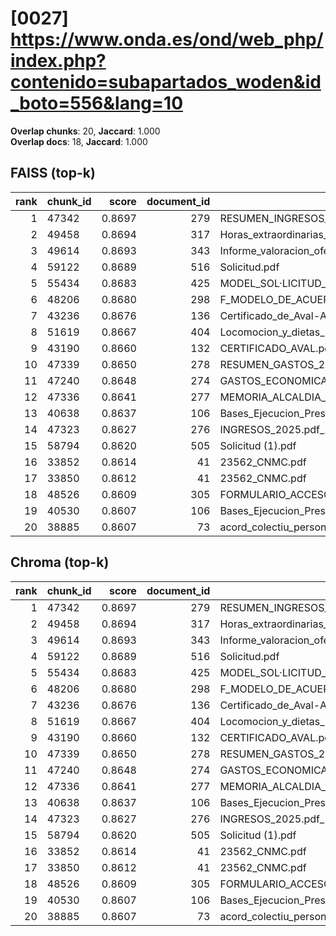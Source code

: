 # [0027] https://www.onda.es/ond/web_php/index.php?contenido=subapartados_woden&id_boto=556&lang=10

**Overlap chunks**: 20, **Jaccard**: 1.000  
**Overlap docs**: 18, **Jaccard**: 1.000

## FAISS (top-k)
rank | chunk_id | score | document_id | title
---:|---|---:|---:|---
1 | 47342 | 0.8697 | 279 | RESUMEN_INGRESOS_2025.pdf_1742285328909.pdf
2 | 49458 | 0.8694 | 317 | Horas_extraordinarias_junio.pdf
3 | 49614 | 0.8693 | 343 | Informe_valoracion_ofertas_S2._Suministro_y_servicio_de_impresion.pdf
4 | 59122 | 0.8689 | 516 | Solicitud.pdf
5 | 55434 | 0.8683 | 425 | MODEL_SOL·LICITUD_ESCOLETA_ESTIU_2025 (1).pdf
6 | 48206 | 0.8680 | 298 | F_MODELO_DE_ACUERDO_SOL_AYC_RED_INTERIOR_PARA_AUTOCONSUMO_PROYECTO_PABELLON.pdf
7 | 43236 | 0.8676 | 136 | Certificado_de_Aval-Ayuntamiento_de_Onda_Servicios_AGE_logo.pdf
8 | 51619 | 0.8667 | 404 | Locomocion_y_dietas_Las_Rozas_civinet.pdf
9 | 43190 | 0.8660 | 132 | CERTIFICADO_AVAL.pdf
10 | 47339 | 0.8650 | 278 | RESUMEN_GASTOS_2025.pdf_1742285328925.pdf
11 | 47240 | 0.8648 | 274 | GASTOS_ECONOMICA_2025.pdf_1742285328993.pdf
12 | 47336 | 0.8641 | 277 | MEMORIA_ALCALDIA_PRESUPUESTO_2025.pdf_1742285328938.pdf
13 | 40638 | 0.8637 | 106 | Bases_Ejecucion_Presupuesto_2025.pdf
14 | 47323 | 0.8627 | 276 | INGRESOS_2025.pdf_1742285328954.pdf
15 | 58794 | 0.8620 | 505 | Solicitud (1).pdf
16 | 33852 | 0.8614 | 41 | 23562_CNMC.pdf
17 | 33850 | 0.8612 | 41 | 23562_CNMC.pdf
18 | 48526 | 0.8609 | 305 | FORMULARIO_ACCESO_PID.pdf
19 | 40530 | 0.8607 | 106 | Bases_Ejecucion_Presupuesto_2025.pdf
20 | 38885 | 0.8607 | 73 | acord_colectiu_personal_funcionari_2025.pdf

## Chroma (top-k)
rank | chunk_id | score | document_id | title
---:|---|---:|---:|---
1 | 47342 | 0.8697 | 279 | RESUMEN_INGRESOS_2025.pdf_1742285328909.pdf
2 | 49458 | 0.8694 | 317 | Horas_extraordinarias_junio.pdf
3 | 49614 | 0.8693 | 343 | Informe_valoracion_ofertas_S2._Suministro_y_servicio_de_impresion.pdf
4 | 59122 | 0.8689 | 516 | Solicitud.pdf
5 | 55434 | 0.8683 | 425 | MODEL_SOL·LICITUD_ESCOLETA_ESTIU_2025 (1).pdf
6 | 48206 | 0.8680 | 298 | F_MODELO_DE_ACUERDO_SOL_AYC_RED_INTERIOR_PARA_AUTOCONSUMO_PROYECTO_PABELLON.pdf
7 | 43236 | 0.8676 | 136 | Certificado_de_Aval-Ayuntamiento_de_Onda_Servicios_AGE_logo.pdf
8 | 51619 | 0.8667 | 404 | Locomocion_y_dietas_Las_Rozas_civinet.pdf
9 | 43190 | 0.8660 | 132 | CERTIFICADO_AVAL.pdf
10 | 47339 | 0.8650 | 278 | RESUMEN_GASTOS_2025.pdf_1742285328925.pdf
11 | 47240 | 0.8648 | 274 | GASTOS_ECONOMICA_2025.pdf_1742285328993.pdf
12 | 47336 | 0.8641 | 277 | MEMORIA_ALCALDIA_PRESUPUESTO_2025.pdf_1742285328938.pdf
13 | 40638 | 0.8637 | 106 | Bases_Ejecucion_Presupuesto_2025.pdf
14 | 47323 | 0.8627 | 276 | INGRESOS_2025.pdf_1742285328954.pdf
15 | 58794 | 0.8620 | 505 | Solicitud (1).pdf
16 | 33852 | 0.8614 | 41 | 23562_CNMC.pdf
17 | 33850 | 0.8612 | 41 | 23562_CNMC.pdf
18 | 48526 | 0.8609 | 305 | FORMULARIO_ACCESO_PID.pdf
19 | 40530 | 0.8607 | 106 | Bases_Ejecucion_Presupuesto_2025.pdf
20 | 38885 | 0.8607 | 73 | acord_colectiu_personal_funcionari_2025.pdf
